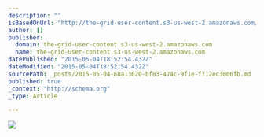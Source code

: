 ```yaml
---
description: ""
isBasedOnUrl: "http://the-grid-user-content.s3-us-west-2.amazonaws.com/09c421e7-066b-47aa-a2ec-f3a4e7ad8639.jpg"
author: []
publisher:
  domain: the-grid-user-content.s3-us-west-2.amazonaws.com
  name: the-grid-user-content.s3-us-west-2.amazonaws.com
datePublished: "2015-05-04T18:52:54.432Z"
dateModified: "2015-05-04T18:52:54.432Z"
sourcePath: _posts/2015-05-04-68a13620-bf83-474c-9f1e-f712ec3006fb.md
published: true
_context: "http://schema.org"
_type: Article

---
```

![](http://the-grid-user-content.s3-us-west-2.amazonaws.com/09c421e7-066b-47aa-a2ec-f3a4e7ad8639.jpg)
